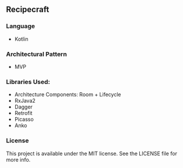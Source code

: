 ## Recipecraft
### Language
* Kotlin
### Architectural Pattern
*  MVP
### Libraries Used: 
* Architecture Components: Room + Lifecycle
* RxJava2
* Dagger
* Retrofit
* Picasso
* Anko

### License
This project is available under the MIT license. See the LICENSE file for more info.
